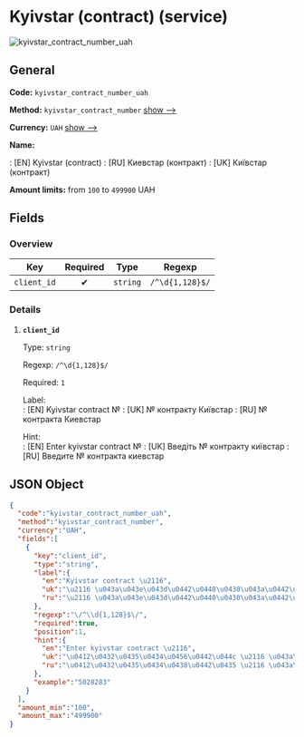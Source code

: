 
# Kyivstar (contract) (service) 
![kyivstar_contract_number_uah](https://static.openfintech.io/payout_methods/kyivstar_contract_number_uah/logo.svg?w=400&c=v0.59.26#w24)  

## General 
 
**Code:** `kyivstar_contract_number_uah` 
 
**Method:** `kyivstar_contract_number` [show -->](/payout-methods/kyivstar_contract_number/) 
 
**Currency:** `UAH` [show -->](/currencies/UAH/) 
 
**Name:** 
 
:	[EN] Kyivstar (contract) 
:	[RU] Киевстар (контракт) 
:	[UK] Київстар (контракт) 
 
**Amount limits:** from `100` to `499900` UAH 

## Fields 

### Overview 

|Key|Required|Type|Regexp| 
|:---:|:---:|:---:|:---:| 
|`client_id`|✔|`string`|`/^\d{1,128}$/`| 
 

### Details 
 
1. **`client_id`** 
 
	Type: `string` 
 
	Regexp: `/^\d{1,128}$/` 
 
	Required: `1` 
 
	Label:  
	: [EN] Kyivstar contract № 
	: [UK] № контракту Київстар 
	: [RU] № контракта Киевстар 
 
	Hint:  
	: [EN] Enter kyivstar contract № 
	: [UK] Введіть № контракту київстар 
	: [RU] Введите № контракта киевстар 
 

## JSON Object 

```json
{
  "code":"kyivstar_contract_number_uah",
  "method":"kyivstar_contract_number",
  "currency":"UAH",
  "fields":[
    {
      "key":"client_id",
      "type":"string",
      "label":{
        "en":"Kyivstar contract \u2116",
        "uk":"\u2116 \u043a\u043e\u043d\u0442\u0440\u0430\u043a\u0442\u0443 \u041a\u0438\u0457\u0432\u0441\u0442\u0430\u0440",
        "ru":"\u2116 \u043a\u043e\u043d\u0442\u0440\u0430\u043a\u0442\u0430 \u041a\u0438\u0435\u0432\u0441\u0442\u0430\u0440"
      },
      "regexp":"\/^\\d{1,128}$\/",
      "required":true,
      "position":1,
      "hint":{
        "en":"Enter kyivstar contract \u2116",
        "uk":"\u0412\u0432\u0435\u0434\u0456\u0442\u044c \u2116 \u043a\u043e\u043d\u0442\u0440\u0430\u043a\u0442\u0443 \u043a\u0438\u0457\u0432\u0441\u0442\u0430\u0440",
        "ru":"\u0412\u0432\u0435\u0434\u0438\u0442\u0435 \u2116 \u043a\u043e\u043d\u0442\u0440\u0430\u043a\u0442\u0430 \u043a\u0438\u0435\u0432\u0441\u0442\u0430\u0440"
      },
      "example":"5028283"
    }
  ],
  "amount_min":"100",
  "amount_max":"499900"
}
```  
